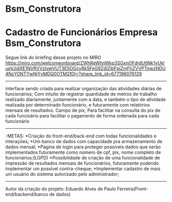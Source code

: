 # Bsm_Construtora
# Cadastro de Funcionários Empresa Bsm_Construtora
Segue link do briefing desse projeto no MIRO
https://miro.com/welcomeonboard/ZWhReWhnWkp3SGxnOFdrdUtlNk1yUklueVJidXE1NVRVVzlvejVUT3E5OGcyRk5FeG9ZdlZjbFpjZmFhZVVPTnwzNDU4NzY0NTYwNjYyMDQ0OTM2fDI=?share_link_id=677196076129

----------------------------------------------------------------------------------------------------------

interface sendo criada para realizar organização das atividades diárias de funcionários;
Com intuito de registrar quantidade de metros de trabalho realizado diariamente, juntamente com a data, e também o tipo de atividade realizada por determinado funcionário, e futuramente com relatórios mensais de resultados.
Campo de pix, Para facilitar na consulta do pix de cada funcioário para facilitar o pagamento de forma ordenada para cada funcionário

-----------------------------------------------------------------------------------------------------------

-METAS:
*Criação do front-end/back-end com todas funcionalidades e interações; 
*Um banco de dados com capacidade pra armazenamento de dados mensal;
*Página de login para proteger possíveis dados que serão implementados futuramente como número de cpf, pix, nome completo de funcionários;(LGPD)
*Possibilidade de criação de uma funcionalidade de impressão de resultados mensais de funcionários, futuramente podendo implementar um possível contra-cheque;
*Implementar cadastro de mais um usuário do sistema autorizado pelo administrador;

-----------------------------------------------------------------------------------------------------------

Autor da criação do projeto:
Eduardo Alves de Paulo Ferreira(Front-end/backend/banco de dados)


